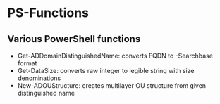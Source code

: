 # PS-Functions
<h2>Various PowerShell functions</h2>
<ul>
  <li>Get-ADDomainDistinguishedName: converts FQDN to -Searchbase format
  <li>Get-DataSize: converts raw integer to legible string with size denominations
  <li>New-ADOUStructure: creates multilayer OU structure from given distinguished name
</ul>
